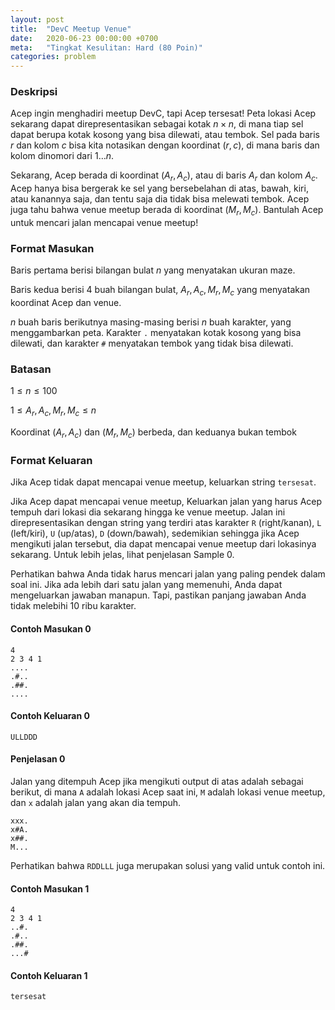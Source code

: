 ```yaml
---
layout: post
title:  "DevC Meetup Venue"
date:   2020-06-23 00:00:00 +0700
meta:   "Tingkat Kesulitan: Hard (80 Poin)"
categories: problem
---
```


### Deskripsi

Acep ingin menghadiri meetup DevC, tapi Acep tersesat! Peta lokasi Acep sekarang dapat direpresentasikan sebagai kotak $n \times n$, di mana tiap sel dapat berupa kotak kosong yang bisa dilewati, atau tembok. Sel pada baris $r$ dan kolom $c$ bisa kita notasikan dengan koordinat $(r, c)$, di mana baris dan kolom dinomori dari $1 \dots n$.

Sekarang, Acep berada di koordinat $(A_r, A_c)$, atau di baris $A_r$ dan kolom $A_c$. Acep hanya bisa bergerak ke sel yang bersebelahan di atas, bawah, kiri, atau kanannya saja, dan tentu saja dia tidak bisa melewati tembok. Acep juga tahu bahwa venue meetup berada di koordinat $(M_r, M_c)$. Bantulah Acep untuk mencari jalan mencapai venue meetup!


### Format Masukan

Baris pertama berisi bilangan bulat $n$ yang menyatakan ukuran maze.

Baris kedua berisi 4 buah bilangan bulat, $A_r, A_c, M_r, M_c$ yang menyatakan koordinat Acep dan venue.

$n$ buah baris berikutnya masing-masing berisi $n$ buah karakter, yang menggambarkan peta. Karakter `.` menyatakan kotak kosong yang bisa dilewati, dan karakter `#` menyatakan tembok yang tidak bisa dilewati.


### Batasan

$1 \le n \le 100$

$1 \le A_r, A_c, M_r, M_c \le n$

Koordinat $(A_r, A_c)$ dan $(M_r, M_c)$ berbeda, dan keduanya bukan tembok


### Format Keluaran

Jika Acep tidak dapat mencapai venue meetup, keluarkan string `tersesat`.

Jika Acep dapat mencapai venue meetup, Keluarkan jalan yang harus Acep tempuh dari lokasi dia sekarang hingga ke venue meetup. Jalan ini direpresentasikan dengan string yang terdiri atas karakter `R` (right/kanan), `L` (left/kiri), `U` (up/atas), `D` (down/bawah), sedemikian sehingga jika Acep mengikuti jalan tersebut, dia dapat mencapai venue meetup dari lokasinya sekarang. Untuk lebih jelas, lihat penjelasan Sample 0.

Perhatikan bahwa Anda tidak harus mencari jalan yang paling pendek dalam soal ini. Jika ada lebih dari satu jalan yang memenuhi, Anda dapat mengeluarkan jawaban manapun. Tapi, pastikan panjang jawaban Anda tidak melebihi 10 ribu karakter.

#### Contoh Masukan 0

```
4
2 3 4 1
....
.#..
.##.
....
```


#### Contoh Keluaran 0

```
ULLDDD
```

#### Penjelasan 0

Jalan yang ditempuh Acep jika mengikuti output di atas adalah sebagai berikut, di mana `A` adalah lokasi Acep saat ini, `M` adalah lokasi venue meetup, dan `x` adalah jalan yang akan dia tempuh.

```
xxx.
x#A.
x##.
M...
```

Perhatikan bahwa `RDDLLL` juga merupakan solusi yang valid untuk contoh ini.


#### Contoh Masukan 1

```
4
2 3 4 1
..#.
.#..
.##.
...#
```

#### Contoh Keluaran 1

```
tersesat
```
